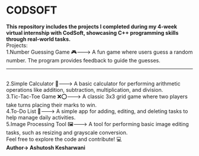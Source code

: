 # CODSOFT
<b>This repository includes the projects I completed during my 4-week virtual internship with CodSoft, showcasing C++ programming skills through real-world tasks.</b>
<br>
Projects:
<br>
1.Number Guessing Game 🎮--->
A fun game where users guess a random number. The program provides feedback to guide the guesses.
<hr><br>
2.Simple Calculator 🧮--->
A basic calculator for performing arithmetic operations like addition, subtraction, multiplication, and division.
<br>
3.Tic-Tac-Toe Game ❌⭕--->
A classic 3x3 grid game where two players take turns placing their marks to win.
<br>
4.To-Do List 📝--->
A simple app for adding, editing, and deleting tasks to help manage daily activities.
<br>
5.Image Processing Tool 🖼️--->
A tool for performing basic image editing tasks, such as resizing and grayscale conversion.
<br>
Feel free to explore the code and contribute! 💻
<br>
<b>Author-> Ashutosh Kesharwani</b>

